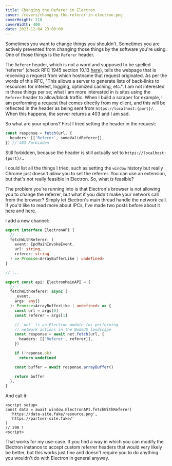 ```yaml
---
title: Changing the Referer in Electron
cover: /covers/changing-the-referer-in-electron.png
coverHeight: 210
coverWidth: 400
date: 2023-12-04 23:00:00
---
```


Sometimes you want to change things you shouldn't. Sometimes you are actively prevented from changing those things by the software you're using. One of those things is the `Referer` header.

The `Referer` header, which is not a word and supposed to be spelled 'referrer' (check RFC 1945 section 10.13 [here](https://datatracker.ietf.org/doc/html/rfc1945#section-10.13)), tells the webpage that is receiving a request from which hostname that request originated. As per the words of this RFC, "This allows a server to generate lists of back-links to resources for interest, logging, optimized caching, etc.". I am not interested in those things per se; what I am more interested in is sites using the `Referer` header to allow/block traffic. When I build a scraper for example, I am performing a request that comes directly from my client, and this will be reflected in the header as being sent from `https://localhost:{port}/`. When this happens, the server returns a 403 and I am sad.

So what are your options? First I tried setting the header in the request:

```ts
const response = fetch(url, {
  headers: [['Referer', someValidReferer]],
}) // 403 Forbidden
```

Still forbidden, because the header is still actually set to `https://localhost:{port}/`..

I could list all the things I tried, such as setting the `window` history but really Chrome just doesn't _allow_ you to set the referrer. You can use an extension, but that's not really feasible in Electron. So, what _is_ feasible?

The problem you're running into is that Electron's browser is not allowing you to change the referrer, but what if you didn't make your network call from the browser? Simply let Electron's main thread handle the network call. If you'd like to read more about IPCs, I've made two posts before about it [here](/blog/type-safe-electron-ipcs/) and [here](/blog/even-better-type-safe-electron-ipcs/).

I add a new channel:

```ts
export interface ElectronAPI {
  // ...
  fetchWithReferer: (
    event: IpcMainInvokeEvent,
    url: string,
    referer: string
  ) => Promise<ArrayBufferLike | undefined>
}

// ...

export const api: ElectronMainAPI = {
  // ...
  fetchWithReferer: async (
    _event,
    args: any[]
  ): Promise<ArrayBufferLike | undefined> => {
    const url = args[0]
    const referer = args[1]

    // `net` is an Electron module for performing
    // network actions in the NodeJS landscape
    const response = await net.fetch(url, {
      headers: [['Referer', referer]],
    })

    if (!reponse.ok)
      return undefined

    const buffer = await response.arrayBuffer()

    return buffer
  },
}
```

And call it:

```vue
<script setup>
const data = await window.ElectronAPI.fetchWithReferer(
  'https://data-site.fake/resource.png',
  'https://partner-site.fake/'
)
// 200 !
<script>
```

That works for my use-case. If you find a way in which you can modify the Electron instance to accept custom referrer headers that would very likely be better, but this works just fine and doesn't require you to do anything you wouldn't do with Electron in general anyway.
